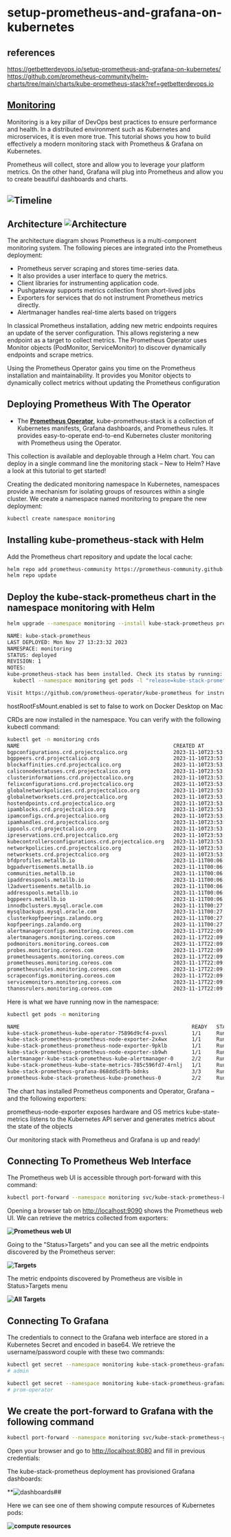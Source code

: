 # setup-prometheus-and-grafana-on-kubernetes

## references

<https://getbetterdevops.io/setup-prometheus-and-grafana-on-kubernetes/>
<https://github.com/prometheus-community/helm-charts/tree/main/charts/kube-prometheus-stack?ref=getbetterdevops.io>

## **[Monitoring](https://getbetterdevops.io/setup-prometheus-and-grafana-on-kubernetes/)**

Monitoring is a key pillar of DevOps best practices to ensure performance and health. In a distributed environment such as Kubernetes and microservices, it is even more true. This tutorial shows you how to build effectively a modern monitoring stack with Prometheus & Grafana on Kubernetes.

Prometheus will collect, store and allow you to leverage your platform metrics. On the other hand, Grafana will plug into Prometheus and allow you to create beautiful dashboards and charts.

## **![Timeline](https://getbetterdevops.io/content/images/2022/09/image-71.png)**

## Architecture **![Architecture](https://getbetterdevops.io/content/images/2022/09/image-73.png)**

The architecture diagram shows Prometheus is a multi-component monitoring system. The following pieces are integrated into the Prometheus deployment:

- Prometheus server scraping and stores time-series data.
- It also provides a user interface to query the metrics.
- Client libraries for instrumenting application code.
- Pushgateway supports metrics collection from short-lived jobs
- Exporters for services that do not instrument Prometheus metrics directly.
- Alertmanager handles real-time alerts based on triggers

In classical Prometheus installation, adding new metric endpoints requires an update of the server configuration. This allows registering a new endpoint as a target to collect metrics. The Prometheus Operator uses Monitor objects  (PodMonitor, ServiceMonitor) to discover dynamically endpoints and scrape metrics.

Using the Prometheus Operator gains you time on the Prometheus installation and maintainability. It provides you Monitor objects to dynamically collect metrics without updating the Prometheus configuration

## Deploying Prometheus With The Operator

- The **[Prometheus Operator](https://github.com/prometheus-community/helm-charts/tree/main/charts/kube-prometheus-stack?ref=getbetterdevops.io)**, kube-prometheus-stack is a collection of Kubernetes manifests, Grafana dashboards, and Prometheus rules. It provides easy-to-operate end-to-end Kubernetes cluster monitoring with Prometheus using the Operator.

This collection is available and deployable through a Helm chart. You can deploy in a single command line the monitoring stack – New to Helm? Have a look at this tutorial to get started!

Creating the dedicated monitoring namespace
In Kubernetes, namespaces provide a mechanism for isolating groups of resources within a single cluster. We create a namespace named monitoring to prepare the new deployment:

```bash
kubectl create namespace monitoring
```

## Installing kube-prometheus-stack with Helm

Add the Prometheus chart repository and update the local cache:

```bash
helm repo add prometheus-community https://prometheus-community.github.io/helm-charts
helm repo update 
```

## Deploy the kube-stack-prometheus chart in the namespace monitoring with Helm

```bash
helm upgrade --namespace monitoring --install kube-stack-prometheus prometheus-community/kube-prometheus-stack 

NAME: kube-stack-prometheus
LAST DEPLOYED: Mon Nov 27 13:23:32 2023
NAMESPACE: monitoring
STATUS: deployed
REVISION: 1
NOTES:
kube-prometheus-stack has been installed. Check its status by running:
  kubectl --namespace monitoring get pods -l "release=kube-stack-prometheus"

Visit https://github.com/prometheus-operator/kube-prometheus for instructions on how to create & configure Alertmanager and Prometheus instances using the Operator.
```

hostRootFsMount.enabled is set to false to work on Docker Desktop on Mac

CRDs are now installed in the namespace. You can verify with the following kubectl command:

```bash
kubectl get -n monitoring crds 
NAME                                                  CREATED AT
bgpconfigurations.crd.projectcalico.org               2023-11-10T23:53:49Z
bgppeers.crd.projectcalico.org                        2023-11-10T23:53:49Z
blockaffinities.crd.projectcalico.org                 2023-11-10T23:53:49Z
caliconodestatuses.crd.projectcalico.org              2023-11-10T23:53:49Z
clusterinformations.crd.projectcalico.org             2023-11-10T23:53:49Z
felixconfigurations.crd.projectcalico.org             2023-11-10T23:53:49Z
globalnetworkpolicies.crd.projectcalico.org           2023-11-10T23:53:49Z
globalnetworksets.crd.projectcalico.org               2023-11-10T23:53:49Z
hostendpoints.crd.projectcalico.org                   2023-11-10T23:53:49Z
ipamblocks.crd.projectcalico.org                      2023-11-10T23:53:49Z
ipamconfigs.crd.projectcalico.org                     2023-11-10T23:53:49Z
ipamhandles.crd.projectcalico.org                     2023-11-10T23:53:49Z
ippools.crd.projectcalico.org                         2023-11-10T23:53:49Z
ipreservations.crd.projectcalico.org                  2023-11-10T23:53:49Z
kubecontrollersconfigurations.crd.projectcalico.org   2023-11-10T23:53:49Z
networkpolicies.crd.projectcalico.org                 2023-11-10T23:53:49Z
networksets.crd.projectcalico.org                     2023-11-10T23:53:49Z
bfdprofiles.metallb.io                                2023-11-11T00:06:37Z
bgpadvertisements.metallb.io                          2023-11-11T00:06:37Z
communities.metallb.io                                2023-11-11T00:06:37Z
ipaddresspools.metallb.io                             2023-11-11T00:06:37Z
l2advertisements.metallb.io                           2023-11-11T00:06:37Z
addresspools.metallb.io                               2023-11-11T00:06:36Z
bgppeers.metallb.io                                   2023-11-11T00:06:37Z
innodbclusters.mysql.oracle.com                       2023-11-11T00:27:35Z
mysqlbackups.mysql.oracle.com                         2023-11-11T00:27:35Z
clusterkopfpeerings.zalando.org                       2023-11-11T00:27:35Z
kopfpeerings.zalando.org                              2023-11-11T00:27:35Z
alertmanagerconfigs.monitoring.coreos.com             2023-11-17T22:09:16Z
alertmanagers.monitoring.coreos.com                   2023-11-17T22:09:16Z
podmonitors.monitoring.coreos.com                     2023-11-17T22:09:16Z
probes.monitoring.coreos.com                          2023-11-17T22:09:16Z
prometheusagents.monitoring.coreos.com                2023-11-17T22:09:16Z
prometheuses.monitoring.coreos.com                    2023-11-17T22:09:16Z
prometheusrules.monitoring.coreos.com                 2023-11-17T22:09:16Z
scrapeconfigs.monitoring.coreos.com                   2023-11-17T22:09:16Z
servicemonitors.monitoring.coreos.com                 2023-11-17T22:09:16Z
thanosrulers.monitoring.coreos.com                    2023-11-17T22:09:17Z
```

Here is what we have running now in the namespace:

```bash
kubectl get pods -n monitoring

NAME                                                        READY   STATUS    RESTARTS   AGE
kube-stack-prometheus-kube-operator-75896d9cf4-pvxsl        1/1     Running   0          3m16s
kube-stack-prometheus-prometheus-node-exporter-2x4wx        1/1     Running   0          3m16s
kube-stack-prometheus-prometheus-node-exporter-9pklb        1/1     Running   0          3m16s
kube-stack-prometheus-prometheus-node-exporter-sb9wh        1/1     Running   0          3m16s
alertmanager-kube-stack-prometheus-kube-alertmanager-0      2/2     Running   0          3m15s
kube-stack-prometheus-kube-state-metrics-785c596fd7-4rnlj   1/1     Running   0          3m16s
kube-stack-prometheus-grafana-868dd5c8fb-bdnks              3/3     Running   0          3m16s
prometheus-kube-stack-prometheus-kube-prometheus-0          2/2     Running   0          3m14s
```

The chart has installed Prometheus components and Operator, Grafana – and the following exporters:

prometheus-node-exporter exposes hardware and OS metrics
kube-state-metrics listens to the Kubernetes API server and generates metrics about the state of the objects

Our monitoring stack with Prometheus and Grafana is up and ready!

## Connecting To Prometheus Web Interface

The Prometheus web UI is accessible through port-forward with this command:

```bash
kubectl port-forward --namespace monitoring svc/kube-stack-prometheus-kube-prometheus 9090:9090
```

Opening a browser tab on <http://localhost:9090> shows the Prometheus web UI. We can retrieve the metrics collected from exporters:

**![Prometheus web UI](https://getbetterdevops.io/content/images/2022/09/image-74.png)**

Going to the "Status>Targets" and you can see all the metric endpoints discovered by the Prometheus server:

**![Targets](https://getbetterdevops.io/content/images/2022/09/image-75.png)**

The metric endpoints discovered by Prometheus are visible in Status>Targets menu

**![All Targets](https://getbetterdevops.io/content/images/2022/09/image-76.png)**

## Connecting To Grafana

The credentials to connect to the Grafana web interface are stored in a Kubernetes Secret and encoded in base64. We retrieve the username/password couple with these two commands:

```bash
kubectl get secret --namespace monitoring kube-stack-prometheus-grafana -o jsonpath='{.data.admin-user}' | base64 -d
# admin

kubectl get secret --namespace monitoring kube-stack-prometheus-grafana -o jsonpath='{.data.admin-password}' | base64 -d 
# prom-operator
```

## We create the port-forward to Grafana with the following command

```bash
kubectl port-forward --namespace monitoring svc/kube-stack-prometheus-grafana 8080:80
```

Open your browser and go to <http://localhost:8080> and fill in previous credentials:

The kube-stack-prometheus deployment has  provisioned Grafana dashboards:

**![dashboards](https://getbetterdevops.io/content/images/2022/09/image-78.png)##

Here we can see one of them showing compute resources of Kubernetes pods:

**![compute resources](https://getbetterdevops.io/content/images/2022/09/image-79.png)**
